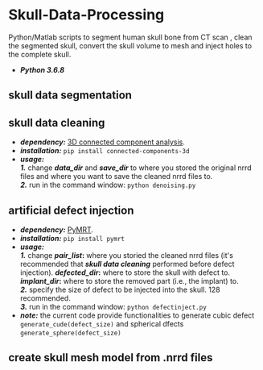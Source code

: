 # Skull-Data-Processing
Python/Matlab scripts to segment human skull bone from CT scan , clean the segmented skull, convert the skull volume to mesh and inject holes to the complete skull.
* **_Python 3.6.8_**



## skull data segmentation


## skull data cleaning
* **_dependency:_**   [3D connected component analysis](https://pypi.org/project/connected-components-3d/).
* **_installation:_**   `pip install connected-components-3d`
* **_usage:_** \
**_1._** change  **_data_dir_** and **_save_dir_** to where you stored the original nrrd files and where you want to save the cleaned   nrrd files to. \
**_2._** run in the command window:   `python denoising.py`


## artificial defect injection
* **_dependency:_**   [PyMRT](https://pypi.org/project/pymrt/).
* **_installation:_**   `pip install pymrt`
* **_usage:_** \
**_1._**  change  **_pair_list_:** where you storied the cleaned nrrd files (it's recommended that **_skull data cleaning_** performed before defect injection). **_defected_dir_:**  where to store the skull with defect to. **_implant_dir_:**  where to store the removed part (i.e., the implant) to. \
**_2._** specify the size of defect to be injected into the skull. 128 recommended. \
**_3._** run in the command window: `python defectinject.py`
* **_note:_** the current code provide functionalities to generate cubic defect  `generate_cude(defect_size)` and spherical dfects `generate_sphere(defect_size)`

## create skull mesh model from .nrrd files









